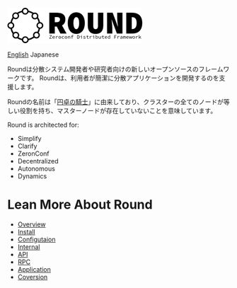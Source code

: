 ![round_logo](doc/img/round_logo.png)

[English](README.md) Japanese

Roundは分散システム開発者や研究者向けの新しいオープンソースのフレームワークです。 Roundは、利用者が簡潔に分散アプリケーションを開発するのを支援します。

Roundの名前は「[円卓の騎士](http://ja.wikipedia.org/wiki/円卓の騎士)」に由来しており、クラスターの全てのノードが等しい役割を持ち、マスターノードが存在していないことを意味しています。

Round is architected for:

- Simplify
- Clarify
- ZeronConf
- Decentralized
- Autonomous
- Dynamics

# Lean More About Round

- [Overview](doc/round_overview.md)
- [Install](doc/round_installation.md)
- [Configutaion](doc/round_installation.md)
- [Internal](doc/round_internals.md)
- [API](doc/round_apis.md)
- [RPC](doc/round_rpc_methods.md)
- [Application](doc/round_applications.md)
- [Coversion](doc/round_conversions.md)
